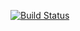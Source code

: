 [![Build Status](https://travis-ci.org/cheese10yun/jacoco.svg?branch=master)](https://travis-ci.org/cheese10yun/jacoco)

